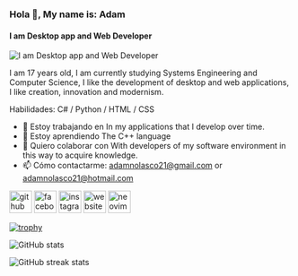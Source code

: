 ### Hola 👋, My name is: Adam
#### I am Desktop app and Web Developer
![I am Desktop app and Web Developer](https://arturssmirnovs.github.io/github-profile-readme-generator/images/banner.png)

I am 17 years old, I am currently studying Systems Engineering and Computer Science, I like the development of desktop and web applications, I like creation, innovation and modernism.

Habilidades: C# / Python / HTML / CSS

- 🔭 Estoy trabajando en In my applications that I develop over time. 
- 🌱 Estoy aprendiendo The C++ language 
- 👯 Quiero colaborar con With developers of my software environment in this way to acquire knowledge. 
- 📫 Cómo contactarme: adamnolasco21@gmail.com or adamnolasco21@hotmail.com 


[<img src='https://cdn.jsdelivr.net/npm/simple-icons@3.0.1/icons/github.svg' alt='github' height='40'>](https://github.com/eid4m)  [<img src='https://cdn.jsdelivr.net/npm/simple-icons@3.0.1/icons/facebook.svg' alt='facebook' height='40'>](https://www.facebook.com/adam.nolascoarizabal)  [<img src='https://cdn.jsdelivr.net/npm/simple-icons@3.0.1/icons/instagram.svg' alt='instagram' height='40'>](https://www.instagram.com/eid4m/)  [<img src='https://cdn.jsdelivr.net/npm/simple-icons@3.0.1/icons/icloud.svg' alt='website' height='40'>](https://eccreations.netlify.app/)  [<img src='https://cdn.jsdelivr.net/npm/simple-icons@3.0.1/icons/neovim.svg' alt='neovim' height='40'>](https://github.com/eid4m/install-neovim)  

[![trophy](https://github-profile-trophy.vercel.app/?username=eid4m)](https://github.com/ryo-ma/github-profile-trophy)

![GitHub stats](https://github-readme-stats.vercel.app/api?username=eid4m&show_icons=true)  

![GitHub streak stats](https://github-readme-streak-stats.herokuapp.com/?user=eid4m)  

